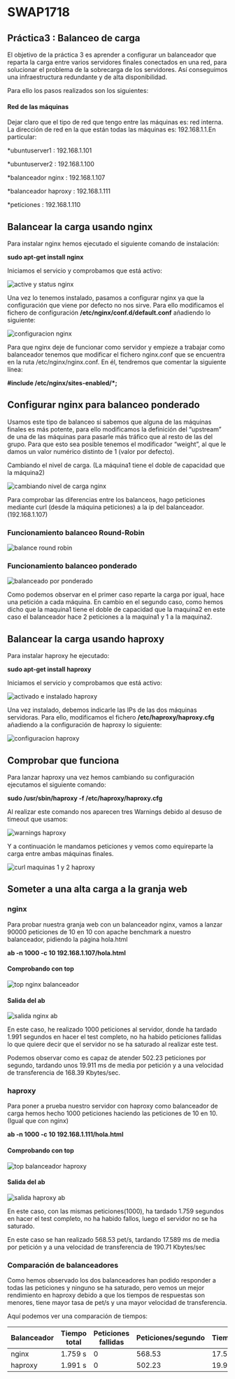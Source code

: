 # SWAP1718
## Práctica3 : Balanceo de carga

El objetivo de la práctica 3 es aprender a configurar un balanceador que reparta la carga entre varios servidores finales conectados en una red, para solucionar el problema de la sobrecarga de los servidores. Así conseguimos una infraestructura redundante y de alta disponibilidad.

Para ello los pasos realizados son los siguientes:

#### Red de las máquinas

Dejar claro que el tipo de red que tengo entre las máquinas es: red interna.
La dirección de red en la que están todas las máquinas es: 192.168.1.1.En particular:

*ubuntuserver1       :   192.168.1.101

*ubuntuserver2       :   192.168.1.100

*balanceador  nginx  :   192.168.1.107

*balanceador haproxy :   192.168.1.111

*peticiones          :   192.168.1.110


## Balancear la carga usando nginx

Para instalar nginx hemos ejecutado el siguiente comando de instalación:

**sudo apt-get install nginx**

Iniciamos el servicio y comprobamos que está activo:

![active y status nginx](https://github.com/JairoLuisAbrilMoya/Swap18-19/blob/master/Practicas/Practica%203/imagenes/activeystatusngingx.png)


Una vez lo tenemos instalado, pasamos a configurar nginx ya que la configuración que viene por defecto no nos sirve.
Para ello modificamos el fichero de configuración **/etc/nginx/conf.d/default.conf** añadiendo lo siguiente:

![configuracion nginx](https://github.com/JairoLuisAbrilMoya/Swap18-19/blob/master/Practicas/Practica%203/imagenes/configuracionnginx.PNG)

Para que nginx deje de funcionar como servidor y empieze a trabajar como balanceador tenemos que modificar el fichero nginx.conf que se encuentra en la ruta /etc/nginx/nginx.conf. En él, tendremos que comentar la siguiente línea:

 **#include /etc/nginx/sites-enabled/*;** 
 
## Configurar nginx para balanceo ponderado

Usamos este tipo de balanceo si sabemos que alguna de las máquinas finales es más potente, para ello modificamos la definición del “upstream” de una de las máquinas para pasarle más tráfico que al resto de las del grupo. Para que esto sea posible tenemos el modificador “weight”, al que le damos un valor numérico distinto de 1 (valor por defecto).

Cambiando el nivel de carga. (La máquina1 tiene el doble de capacidad que la máquina2)

![cambiando nivel de carga nginx](https://github.com/JairoLuisAbrilMoya/Swap18-19/blob/master/Practicas/Practica%203/imagenes/cambiandonivel%20de%20carga%20ngnix.PNG)

Para comprobar las diferencias entre los balanceos, hago peticiones mediante curl (desde la máquina peticiones) a la ip del balanceador. (192.168.1.107)

### Funcionamiento balanceo Round-Robin

![balance round robin](https://github.com/JairoLuisAbrilMoya/Swap18-19/blob/master/Practicas/Practica%203/imagenes/balanceo%20round%20robin.PNG)

### Funcionamiento balanceo ponderado

![balanceado por ponderado](https://github.com/JairoLuisAbrilMoya/Swap18-19/blob/master/Practicas/Practica%203/imagenes/balanceo%20por%20ponderado.PNG)


Como podemos observar en el primer caso reparte la carga por igual, hace una petición a cada máquina. En cambio en el segundo caso, como hemos dicho que la maquina1 tiene el doble de capacidad que la maquina2 en este caso el balanceador hace 2 peticiones a la maquina1 y 1 a la maquina2.

## Balancear la carga usando haproxy

Para instalar haproxy he ejecutado:

**sudo apt-get install haproxy**

Iniciamos el servicio y comprobamos que está activo:

![activado e instalado haproxy](https://github.com/JairoLuisAbrilMoya/Swap18-19/blob/master/Practicas/Practica%203/imagenes/haproxyactivado%20e%20intsalado.PNG)

Una vez instalado, debemos indicarle las IPs de las dos máquinas servidoras.
Para ello, modificamos el fichero **/etc/haproxy/haproxy.cfg** añadiendo a la configuración de haproxy lo siguiente:

![configuracion haproxy](https://github.com/JairoLuisAbrilMoya/Swap18-19/blob/master/Practicas/Practica%203/imagenes/configuracionhaproxy.PNG)

## Comprobar que funciona

Para lanzar haproxy una vez hemos cambiando su configuración ejecutamos el siguiente comando:

**sudo /usr/sbin/haproxy -f /etc/haproxy/haproxy.cfg**

Al realizar este comando nos aparecen tres Warnings debido al desuso de timeout que usamos:

![warnings haproxy](https://github.com/JairoLuisAbrilMoya/Swap18-19/blob/master/Practicas/Practica%203/imagenes/warning%20del%20comando%20debido%20al%20desuso%20de%20timeout.PNG)


Y a continuación le mandamos peticiones y vemos como equireparte la carga entre ambas máquinas finales.

![curl maquinas 1 y 2 haproxy](https://github.com/JairoLuisAbrilMoya/Swap18-19/blob/master/Practicas/Practica%203/imagenes/curl%20de%20maquinas1y2%20para%20haproxy.PNG)


## Someter a una alta carga a la granja web
### nginx

Para probar nuestra granja web con un balanceador nginx, vamos a lanzar 90000 peticiones de 10 en 10 con apache benchmark a nuestro balanceador, pidiendo la página hola.html

**ab -n 1000 -c 10 192.168.1.107/hola.html**

#### Comprobando con top

![top nginx balanceador](https://github.com/JairoLuisAbrilMoya/Swap18-19/blob/master/Practicas/Practica%203/imagenes/topbalanceadornginx.PNG)

#### Salida del ab

![salida nginx ab](https://github.com/JairoLuisAbrilMoya/Swap18-19/blob/master/Practicas/Practica%203/imagenes/salida%20ab%20nginx.PNG)

En este caso, he realizado 1000 peticiones al servidor, donde ha tardado 1.991 segundos en hacer el test completo, no ha habido peticiones fallidas lo que quiere decir que el servidor no se ha saturado al realizar este test.

Podemos observar como es capaz de atender 502.23 peticiones por segundo, tardando unos 19.911 ms de media por petición y a una velocidad de transferencia de 168.39 Kbytes/sec.


### haproxy

Para poner a prueba nuestro servidor con haproxy como balanceador de carga hemos hecho 1000 peticiones haciendo las peticiones de 10 en 10. (Igual que con nginx)

**ab -n 1000 -c 10 192.168.1.111/hola.html**

#### Comprobando con top

![top balanceador haproxy](https://github.com/JairoLuisAbrilMoya/Swap18-19/blob/master/Practicas/Practica%203/imagenes/topbalanceadorhaproxy.PNG)

#### Salida del ab

![salida haproxy ab ](https://github.com/JairoLuisAbrilMoya/Swap18-19/blob/master/Practicas/Practica%203/imagenes/salida%20ab%20haproxy.PNG)

En este caso, con las mismas peticiones(1000), ha tardado 1.759 segundos en hacer el test completo, no ha habido fallos, luego el servidor no se ha saturado.

En este caso se han realizado 568.53 pet/s, tardando 17.589 ms de media por petición y a una velocidad de transferencia de 190.71 Kbytes/sec


### Comparación de balanceadores

Como hemos observado los dos balanceadores han podido responder a todas las peticiones y ninguno se ha saturado, pero vemos un mejor rendimiento en haproxy debido a que los tiempos de respuestas son menores, tiene mayor tasa de pet/s y una mayor velocidad de transferencia.

Aquí podemos ver una comparación de tiempos:

**Balanceador** | **Tiempo total** | **Peticiones fallidas** | **Peticiones/segundo** | **Tiempo/Petición** | **Velocidad de transferencia** 
--- | --- | --- | --- | --- | --- 
nginx | 1.759 s | 0 | 568.53 | 17.589 | 190.71
haproxy | 1.991 s | 0 | 502.23 | 19.911 | 168.39



